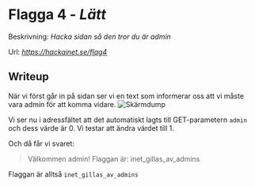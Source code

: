 # Flagga 4 - *Lätt*
Beskrivning: *Hacka sidan så den tror du är admin*

Url: *https://hackainet.se/flag4*

## Writeup
När vi först går in på sidan ser vi en text som informerar oss att vi måste vara admin för att komma vidare.
![Skärmdump](https://user-images.githubusercontent.com/34009701/236375879-959f50d2-1731-47e1-bd53-730eb96ef53f.png)

Vi ser nu i adressfältet att det automatiskt lagts till GET-parametern `admin` och dess värde är 0. Vi testar att ändra värdet till 1.

Och då får vi svaret:
> Välkommen admin! Flaggan är: inet_gillas_av_admins

Flaggan är alltså `inet_gillas_av_admins`
